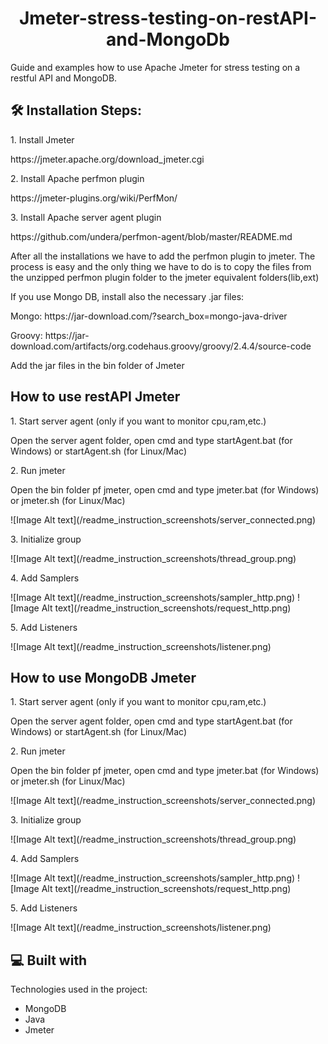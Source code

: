 <h1 align="center" id="title">Jmeter-stress-testing-on-restAPI-and-MongoDb</h1>

<p id="description">Guide and examples how to use Apache Jmeter for stress testing on a restful API and MongoDB.</p>

<h2>🛠️ Installation Steps:</h2>

<p>1. Install Jmeter</p>
<p>https://jmeter.apache.org/download_jmeter.cgi</p>

<p>2. Install Apache perfmon plugin</p>
<p>https://jmeter-plugins.org/wiki/PerfMon/</p>

<p>3. Install Apache server agent plugin</p>
<p>https://github.com/undera/perfmon-agent/blob/master/README.md</p>

<p>After all the installations we have to add the perfmon plugin to jmeter. The process is easy and the only thing we have to do is to copy the files from the unzipped perfmon plugin folder to the jmeter equivalent folders(lib,ext)</p>

<p>If you use Mongo DB, install also the necessary .jar files:</p>
<p>Mongo: https://jar-download.com/?search_box=mongo-java-driver</p>
<p>Groovy: https://jar-download.com/artifacts/org.codehaus.groovy/groovy/2.4.4/source-code</p>
<p>Add the jar files in the bin folder of Jmeter</p>

<h2>How to use restAPI Jmeter</h2>
<p>1. Start server agent (only if you want to monitor cpu,ram,etc.)</p>
<p>Open the server agent folder, open cmd and type startAgent.bat (for Windows) or startAgent.sh (for Linux/Mac)</p>

<p>2. Run jmeter</p>
<p>Open the bin folder pf jmeter, open cmd and type jmeter.bat (for Windows) or jmeter.sh (for Linux/Mac)</p>
![Image Alt text](/readme_instruction_screenshots/server_connected.png)
<p>3. Initialize group</p>
![Image Alt text](/readme_instruction_screenshots/thread_group.png)
<p>4. Add Samplers</p>
![Image Alt text](/readme_instruction_screenshots/sampler_http.png)
![Image Alt text](/readme_instruction_screenshots/request_http.png)
<p>5. Add Listeners</p>
![Image Alt text](/readme_instruction_screenshots/listener.png)

<h2>How to use MongoDB Jmeter</h2>
<p>1. Start server agent (only if you want to monitor cpu,ram,etc.)</p>
<p>Open the server agent folder, open cmd and type startAgent.bat (for Windows) or startAgent.sh (for Linux/Mac)</p>

<p>2. Run jmeter</p>
<p>Open the bin folder pf jmeter, open cmd and type jmeter.bat (for Windows) or jmeter.sh (for Linux/Mac)</p>
![Image Alt text](/readme_instruction_screenshots/server_connected.png)
<p>3. Initialize group</p>
![Image Alt text](/readme_instruction_screenshots/thread_group.png)
<p>4. Add Samplers</p>
![Image Alt text](/readme_instruction_screenshots/sampler_http.png)
![Image Alt text](/readme_instruction_screenshots/request_http.png)
<p>5. Add Listeners</p>
![Image Alt text](/readme_instruction_screenshots/listener.png)

<h2>💻 Built with</h2>
Technologies used in the project:

- MongoDB
- Java
- Jmeter
